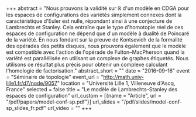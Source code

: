 +++
abstract = "Nous prouvons la validité sur ℝ d'un modèle en CDGA pour les espaces de configurations des variétés simplement connexes dont la caractéristique d'Euler est nulle, répondant ainsi à une conjecture de Lambrechts et Stanley. Cela entraîne que le type d'homotopie réel de ces espaces de configuration ne dépend que d'un modèle à dualité de Poincaré de la variété. En nous fondant sur la preuve de Kontsevich de la formalité des opérades des petits disques, nous prouvons également que le modèle est compatible avec l'action de l'opérade de Fulton–MacPherson quand la variété est parallélisée en utilisant un complexe de graphes étiquetés. Nous utilisons ce résultat plus précis pour obtenir un complexe calculant l'homologie de factorisation."
abstract_short = ""
date = "2016-09-16"
event = "Séminaire de topologie"
event_url = "http://math.univ-lille1.fr/d7/node/9057"
location = "Université Lille 1, Villeneuve d'Ascq, France"
selected = false
title = "Le modèle de Lambrechts–Stanley des espaces de configuration"
url_custom = [{name = "Article", url = "/pdf/papers/model-conf-sp.pdf"}]
url_slides = "/pdf/slides/model-conf-sp_slides_fr.pdf"
url_video = ""
+++
